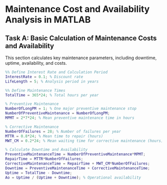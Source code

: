 # Maintenance Cost and Availability Analysis in MATLAB

## **Task A: Basic Calculation of Maintenance Costs and Availability**
This section calculates key maintenance parameters, including downtime, uptime, availability, and costs.

```matlab
%% Define Interest Rate and Calculation Period
InterestRate = 0.1; % Discount rate
LifeLength = 5; % Analysis period in years

%% Define Maintenance Times
TotalTime = 365*24; % Total hours per year

% Preventive Maintenance
NumberOfLongPM = 1; % One major preventive maintenance stop
NumberOfPreventiveMaintenance = NumberOfLongPM;
MPMT = 2*7*24; % Mean preventive maintenance time in hours

% Corrective Maintenance
NumberOfFailures = 28; % Number of failures per year
MTTR = 0.8*24; % Mean time to repair (hours)
MWT_CM = 0.2*24; % Mean waiting time for corrective maintenance (hours)

% Calculate Downtime and Availability
PreventiveMaintenanceTime = NumberOfPreventiveMaintenance*MPMT;
RepairTime = MTTR*NumberOfFailures;
CorrectiveMaintenanceTime = RepairTime + MWT_CM*NumberOfFailures;
Downtime = PreventiveMaintenanceTime + CorrectiveMaintenanceTime;
Uptime = TotalTime - Downtime;
Ao = Uptime / (Uptime + Downtime); % Operational availability
